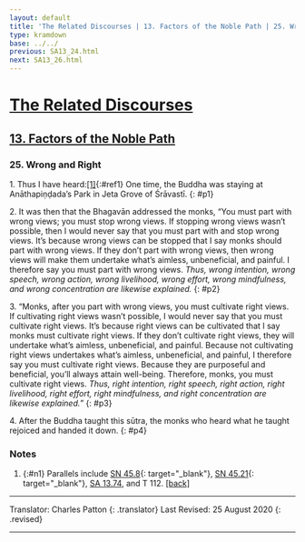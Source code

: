 ```yaml
---
layout: default
title: 'The Related Discourses | 13. Factors of the Noble Path | 25. Wrong and Right'
type: kramdown
base: ../../
previous: SA13_24.html
next: SA13_26.html
---
```


# [The Related Discourses](../index.html)
## [13. Factors of the Noble Path](index.html)
### 25. Wrong and Right

1\. Thus I have heard:[\[1\]](#n1){:#ref1} One time, the Buddha was staying at Anāthapiṇḍada’s Park in Jeta Grove of Śrāvastī.
{: #p1}

2\. It was then that the Bhagavān addressed the monks, “You must part with wrong views; you must stop wrong views. If stopping wrong views wasn’t possible, then I would never say that you must part with and stop wrong views. It’s because wrong views can be stopped that I say monks should part with wrong views. If they don’t part with wrong views, then wrong views will make them undertake what’s aimless, unbeneficial, and painful. I therefore say you must part with wrong views. *Thus, wrong intention, wrong speech, wrong action, wrong livelihood, wrong effort, wrong mindfulness, and wrong concentration are likewise explained.*
{: #p2}

3\. “Monks, after you part with wrong views, you must cultivate right views. If cultivating right views wasn’t possible, I would never say that you must cultivate right views. It’s because right views can be cultivated that I say monks must cultivate right views. If they don’t cultivate right views, they will undertake what’s aimless, unbeneficial, and painful. Because not cultivating right views undertakes what’s aimless, unbeneficial, and painful, I therefore say you must cultivate right views. Because they are purposeful and beneficial, you’ll always attain well-being. Therefore, monks, you must cultivate right views. *Thus, right intention, right speech, right action, right livelihood, right effort, right mindfulness, and right concentration are likewise explained.*”
{: #p3}

4\. After the Buddha taught this sūtra, the monks who heard what he taught rejoiced and handed it down.
{: #p4}

### Notes
1. {:#n1} Parallels include [SN 45.8](https://suttacentral.net/sn45.8){: target="_blank"}, [SN 45.21](https://suttacentral.net/sn45.21){: target="_blank"}, [SA 13.74](SA13_74.html), and T 112. [\[back\]](#ref1)

---

Translator: Charles Patton
{: .translator}
Last Revised: 25 August 2020
{: .revised}

---
